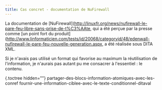 ```yaml
---
title: Cas concret - documentation de NuFirewall
---
```


La documentation de
\[NuFirewall\](<http://linuxfr.org/news/nufirewall-le-pare-feu-libre-sans-prise-de-t%C3%AAte>,
qui a été perçue par la presse comme \[un point fort du
produit\](<http://www.linformaticien.com/tests/id/20068/categoryid/48/edenwall-nufirewall-le-pare-feu-nouvelle-generation.aspx>,
a été réalisée sous DITA XML.

Si je n'avais pas utilisé un format qui favorise au maximum la
réutilisation de l'information, je n'aurais pas autant pu me consacrer
à l'essentiel : le contenu.

 {.toctree hidden=""}
partager-des-blocs-information-atomiques-avec-les-conref
fournir-une-information-ciblee-avec-le-texte-conditionnel-ditaval

